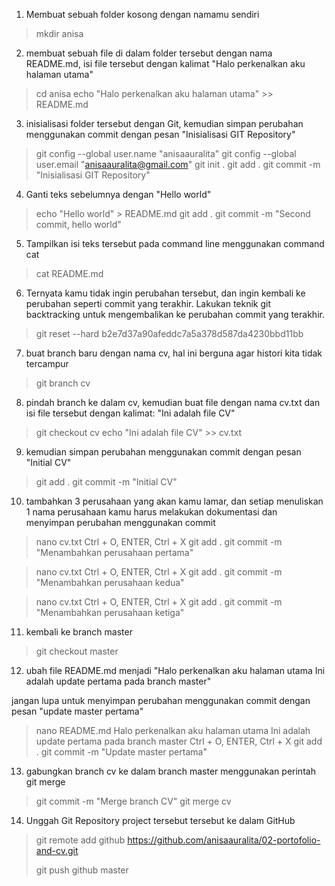 1. Membuat sebuah folder kosong dengan namamu sendiri
>mkdir anisa

2. membuat sebuah file di dalam folder tersebut dengan nama README.md, isi file tersebut dengan kalimat
"Halo perkenalkan aku halaman utama"
>cd anisa
>echo "Halo perkenalkan aku halaman utama" >> README.md

3. inisialisasi folder tersebut dengan Git, kemudian simpan perubahan menggunakan commit dengan pesan
"Inisialisasi GIT Repository"
>git config --global user.name "anisaauralita"
>git config --global user.email "anisaauralita@gmail.com"
>git init .
>git add .
>git commit -m "Inisialisasi GIT Repository"

4. Ganti teks sebelumnya dengan "Hello world"
>echo "Hello world" > README.md
>git add .
>git commit -m "Second commit, hello world"

5. Tampilkan isi teks tersebut pada command line menggunakan command cat
>cat README.md

6. Ternyata kamu tidak ingin perubahan tersebut, dan ingin kembali ke perubahan seperti commit yang terakhir. Lakukan teknik git backtracking untuk mengembalikan ke perubahan commit yang terakhir.
>git reset --hard b2e7d37a90afeddc7a5a378d587da4230bbd11bb

7. buat branch baru dengan nama cv, hal ini berguna agar histori kita tidak tercampur
>git branch cv

8. pindah branch ke dalam cv, kemudian buat file dengan nama cv.txt dan isi file tersebut dengan kalimat:
"Ini adalah file CV"
>git checkout cv
>echo "Ini adalah file CV" >> cv.txt

9. kemudian simpan perubahan menggunakan commit dengan pesan "Initial CV"
>git add .
>git commit -m "Initial CV"


10. tambahkan 3 perusahaan yang akan kamu lamar, dan setiap menuliskan 1 nama perusahaan kamu harus melakukan dokumentasi dan menyimpan perubahan menggunakan commit

>nano cv.txt
>Ctrl + O, ENTER, Ctrl + X
>git add .
>git commit -m "Menambahkan perusahaan pertama"

>nano cv.txt
>Ctrl + O, ENTER, Ctrl + X
>git add .
>git commit -m "Menambahkan perusahaan kedua"

>nano cv.txt
>Ctrl + O, ENTER, Ctrl + X
>git add .
>git commit -m "Menambahkan perusahaan ketiga"

11. kembali ke branch master
>git checkout master

12. ubah file README.md menjadi
"Halo perkenalkan aku halaman utama
Ini adalah update pertama pada branch master"

jangan lupa untuk menyimpan perubahan menggunakan commit dengan pesan
"update master pertama"

>nano README.md
Halo perkenalkan aku halaman utama
Ini adalah update pertama pada branch master
>Ctrl + O, ENTER, Ctrl + X
>git add .
>git commit -m "Update master pertama"

13. gabungkan branch cv ke dalam branch master menggunakan perintah git merge
>git commit -m "Merge branch CV"
>git merge cv

14. Unggah Git Repository project tersebut tersebut ke dalam GitHub
>git remote add github https://github.com/anisaauralita/02-portofolio-and-cv.git
>
>git push github master
